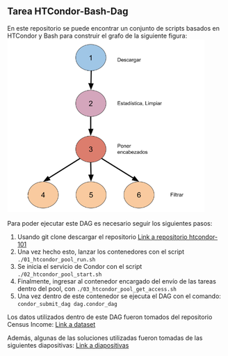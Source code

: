 ## Tarea HTCondor-Bash-Dag
En este repositorio se puede encontrar un conjunto de scripts basados en HTCondor y Bash para
construir el grafo de la siguiente figura: 
![Alt text](https://github.com/Meliwi/HTCondor-bash-Dag/blob/main/Grafo.png "Grafo")

Para poder ejecutar este DAG es necesario seguir los siguientes pasos: 
1. Usando git clone descargar el repositorio [Link a repositorio htcondor-101](https://gitlab.com/john.sanabria/htcondor-101)
2. Una vez hecho esto, lanzar los contenedores con el script `./01_htcondor_pool_run.sh`
3. Se inicia el servicio de Condor con el script `./02_htcondor_pool_start.sh`
4. Finalmente, ingresar al contenedor encargado del envío de las tareas dentro del pool, con `./03_htcondor_pool_get_access.sh`
5. Una vez dentro de este contenedor se ejecuta el DAG con el comando: `condor_submit_dag dag.condor_dag`

Los datos utilizados dentro de este DAG fueron tomados del repositorio Census Income: [Link a dataset](http://archive.ics.uci.edu/ml/machine-learning-databases/adult/adult.data)

Además, algunas de las soluciones utilizadas fueron tomadas de las siguientes diapositivas: [Link a diapositivas](https://docs.google.com/presentation/d/1l0WVWwXJE4K2kDnH-3q1e819doAnW8sneF40s7k78yo/edit#slide=id.g3f1a335f39_0_371)
